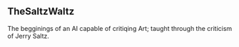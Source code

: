 ## TheSaltzWaltz
The begginings of an AI capable of critiqing Art; taught through the criticism of Jerry Saltz.
